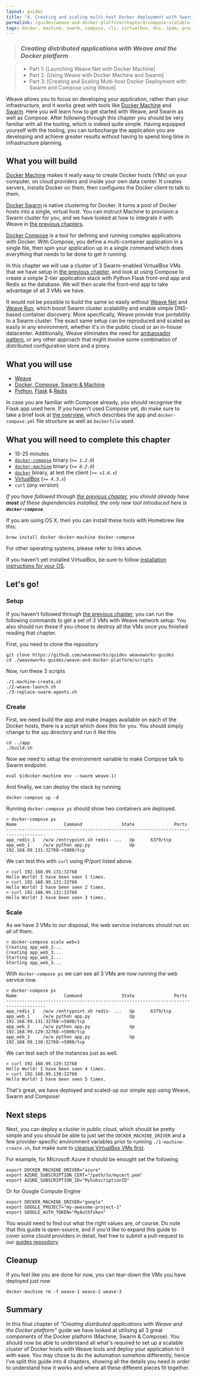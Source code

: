 ```yaml
---
layout: guides
title: "4. Creating and scaling multi-host Docker deployment with Swarm and Compose using Weave"
permalink: /guides/weave-and-docker-platform/chapter4/compose-scalable-swarm-cluster-with-weave.html
tags: docker, machine, swarm, compose, cli, virtualbox, dns, ipam, proxy, python, flask, redis
---
```


> ### ***Creating distributed applications with Weave and the Docker platform***

> - Part 1: [Launching Weave Net with Docker Machine]
> - Part 2: [Using Weave with Docker Machine and Swarm]
> - Part 3: [Creating and Scaling Multi-host Docker Deployment with Swarm and Compose using Weave]

Weave allows you to focus on developing your application, rather than your infrastructure, and it works great with tools
like [Docker Machine](https://docs.docker.com/machine/) and [Swarm](https://docs.docker.com/swarm/). Here you will learn
how to get started with Weave, and Swarm as well as Compose. After following through this chapter you should be very familiar
with all the tooling, which is indeed quite simple. Having equipped yourself with the tooling, you can turbocharge the
application you are developing and achieve greater results without having to spend long time in infrastructure planning.

## What you will build

[Docker Machine](https://docs.docker.com/machine/) makes it really easy to create Docker hosts (VMs) on your computer, on
cloud providers and inside your own data center. It creates servers, installs Docker on them, then configures the Docker
client to talk to them.

[Docker Swarm](http://docs.docker.com/swarm/) is native clustering for Docker. It turns a pool of Docker hosts into a single,
virtual host. You can instruct Machine to provision a Swarm cluster for you, and we have looked at how to integrate it
with Weave in [the previous chapters][ch3].

[Docker Compose](https://docs.docker.com/compose/) is a tool for defining and running complex applications with Docker.
With Compose, you define a multi-container application in a single file, then spin your application up in a single command
which does everything that needs to be done to get it running.

In this chapter we will use a cluster of 3 Swarm-enabled VirtualBox VMs that we have setup in [the previous chapter][ch3],
and look at using Compose to create a simple 2-tier application stack with Python Flask front-end app and Redis as the
database. We will then scale the front-end app to take advantage of all 3 VMs we have.

It would not be possible to build the same so easily without [Weave Net](/net) and [Weave Run](/run), which boost Swarm cluster
scalability and enable simple DNS-based container discovery. More specifically, Weave provide true portability to a Swarm
cluster. The exact same setup can be reproduced and scaled as easily in any environment, whether it's in the public cloud or
an in-house datacenter. Additionally, Weave eliminates the need for [ambassador pattern][ambassador], or any other approach
that might involve some combination of distributed configuration store and a proxy.

[ambassador]: https://docs.docker.com/articles/ambassador_pattern_linking/

## What you will use

  - [Weave](http://weave.works)
  - [Docker, Compose, Swarm & Machine](http://docker.com)
  - [Python][], [Flask][] & [Redis][]

[Python]: https://www.python.org/
[Flask]: http://flask.pocoo.org/
[Redis]: http://redis.io/

In case you are familiar with Compose already, you should recognise the Flask app used here. If you haven't used Compose yet,
do make sure to take a brief look at [the overview](https://docs.docker.com/compose/#overview), which describes the app
and `docker-compose.yml` file structure as well as `Dockerfile` used.

## What you will need to complete this chapter

  - 15-25 minutes
  - [`docker-compose`](http://docs.docker.com/compose/install/) binary (_`>= 1.2.0`_)
  - [`docker-machine`](http://docs.docker.com/machine/#installation) binary (_`>= 0.2.0`_)
  - [`docker`](https://docs.docker.com/installation/#installation) binary, at lest the client (_`>= v1.6.x`_)
  - [VirtualBox](https://www.virtualbox.org/wiki/Downloads) (_`>= 4.3.x`_)
  - `curl` (_any version_)

_If you have followed through [the previous chapter][ch3], you should already have **most** of these dependencies installed,
the only new tool introduced here is **`docker-compose`**._

If you are using OS X, then you can install these tools with Homebrew like this:

    brew install docker docker-machine docker-compose

For other operating systems, please refer to links above.

If you haven't yet installed VirtualBox, be sure to follow [installation instructions for your OS](https://www.virtualbox.org/wiki/Downloads).

## Let's go!

### Setup

If you haven't followed through [the previous chapter][ch3], you can run the following commands to get a set of 3 VMs with Weave
network setup. You also should run these if you chose to destroy all the VMs once you finished reading that chapter.

First, you need to clone the repository

    git clone https://github.com/weaveworks/guides weaveworks-guides
    cd ./weaveworks-guides/weave-and-docker-platform/scripts

Now, run these 3 scripts

    ./1-machine-create.sh
    ./2-weave-launch.sh
    ./3-replace-swarm-agents.sh

### Create

First, we need build the app and make images available on each of the Docker hosts, there is a script which does this for
you. You should simply change to the `app` directory and run it like this

    cd ../app
    ./build.sh

Now we need to setup the environment variable to make Compose talk to Swarm endpoint.

    eval $(docker-machine env --swarm weave-1)

And finally, we can deploy the stack by running

    docker-compose up -d

Running `docker-compose ps` should show two containers are deployed.

    > docker-compose ps
    Name                  Command               State               Ports
    -------------------------------------------------------------------------------------
    app_redis_1   /w/w /entrypoint.sh redis- ...   Up      6379/tcp
    app_web_1     /w/w python app.py               Up      192.168.99.131:32768->5000/tcp

We can test this with `curl` using IP/port listed above.

    > curl 192.168.99.131:32768
    Hello World! I have been seen 1 times.
    > curl 192.168.99.131:32768
    Hello World! I have been seen 2 times.
    > curl 192.168.99.131:32768
    Hello World! I have been seen 3 times.

### Scale

As we have 3 VMs to our disposal, the web service instances should run on all of them.

    > docker-compose scale web=3
    Creating app_web_2...
    Creating app_web_3...
    Starting app_web_2...
    Starting app_web_3...

With `docker-compose ps` we can see all 3 VMs are now running the web service now.

    > docker-compose ps
    Name                  Command               State               Ports
    -------------------------------------------------------------------------------------
    app_redis_1   /w/w /entrypoint.sh redis- ...   Up      6379/tcp
    app_web_1     /w/w python app.py               Up      192.168.99.131:32768->5000/tcp
    app_web_2     /w/w python app.py               Up      192.168.99.129:32768->5000/tcp
    app_web_3     /w/w python app.py               Up      192.168.99.130:32768->5000/tcp

We can test each of the instances just as well.

    > curl 192.168.99.129:32768
    Hello World! I have been seen 4 times.
    > curl 192.168.99.130:32768
    Hello World! I have been seen 5 times.

That's great, we have deployed and scaled-up our simple app using Weave, Swarm and Compose!

## Next steps

Next, you can deploy a cluster in public cloud, which should be pretty simple and you should be able to just set the
`DOCKER_MACHINE_DRIVER` and a few provider-specific environment variables prior to running `./1-machine-create.sh`,
but make sure to [cleanup VirtualBox VMs first](#cleanup).

For example, for Microsoft Azure it should be enought set the following

    export DOCKER_MACHINE_DRIVER="azure"
    export AZURE_SUBSCRIPTION_CERT="/path/to/mycert.pem"
    export AZURE_SUBSCRIPTION_ID="MySubscriptionID"

Or for Google Compute Engine

    export DOCKER_MACHINE_DRIVER="google"
    export GOOGLE_PROJECT="my-awesome-project-1"
    export GOOGLE_AUTH_TOKEN="MyAuthToken"

You would need to find out what the right values are, of course. Do note that this guide is open-source, and if you'd
like to expand this guide to cover some clould providers in detail, feel free to submit a pull-request to our [guides
repository](https://github.com/weaveworks/guides).

## Cleanup

If you feel like you are done for now, you can tear-down the VMs you have deployed just now

    docker-machine rm -f weave-1 weave-2 weave-3

## Summary

In this final chapter of _"Creating distributed applications with Weave and the Docker platform"_ guide we have looked
at utilising all 3 great components of the Docker platform (Machine, Swarm & Compose). You should now be able to understand
all what's required to set up a scalable cluster of Docker hosts with Weave tools and deploy your application to it with
ease. You may chose to do the automation somehow differently, hence I've split this guide into 4 chapters, showing all
the details you need in order to understand how it works and where all these different pieces fit together.

[ch1]: /guides/weave-and-docker-platform/chapter1/machine.html
[ch2]: /guides/weave-and-docker-platform/chapter2/machine-with-weave-proxy.html
[ch3]: /guides/weave-and-docker-platform/chapter3/machine-and-swarm-with-weave-proxy.html
[ch4]: /guides/weave-and-docker-platform/chapter4/compose-scalable-swarm-cluster-with-weave.html
